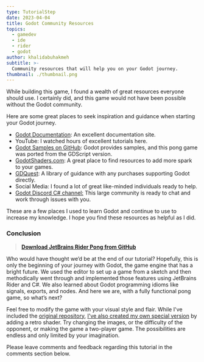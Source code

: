 ```yaml
---
type: TutorialStep
date: 2023-04-04
title: Godot Community Resources
topics:
  - gamedev
  - ide
  - rider
  - godot
author: khalidabuhakmeh
subtitle: >-
  Community resources that will help you on your Godot journey.
thumbnail: ./thumbnail.png
---
```


While building this game, I found a wealth of great resources everyone should use. I certainly did, and this game would not have been possible without the Godot community.

Here are some great places to seek inspiration and guidance when starting your Godot journey.

- [Godot Documentation](https://docs.godotengine.org/en/latest/): An excellent documentation site.
- YouTube: I watched hours of excellent tutorials here.
- [Godot Samples on GitHub](https://github.com/godotengine/godot-demo-projects): Godot provides samples, and this pong game was ported from the GDScript version.
- [GodotShaders.com](http://godotshaders.com): A great place to find resources to add more spark to your games.
- [GDQuest](https://www.gdquest.com/): A library of guidance with any purchases supporting Godot directly.
- Social Media: I found a lot of great like-minded individuals ready to help.
- [Godot Discord C# channel:](https://discord.com/invite/zH7NUgz) This large community is ready to chat and work through issues with you.

These are a few places I used to learn Godot and continue to use to increase my knowledge. I hope you find these resources as helpful as I did.

### Conclusion

> **[Download JetBrains Rider Pong from GitHub](https://github.com/JetBrains/jetbrains-rider-godot-pong)**

Who would have thought we’d be at the end of our tutorial? Hopefully, this is only the beginning of your journey with Godot, the game engine that has a bright future. We used the editor to set up a game from a sketch and then methodically went through and implemented those features using JetBrains Rider and C#. We also learned about Godot programming idioms like signals, exports, and nodes. And here we are, with a fully functional pong game, so what’s next?

Feel free to modify the game with your visual style and flair. While I've included the [original repository](https://github.com/JetBrains/jetbrains-rider-godot-pong), [I've also created my own special version](https://github.com/khalidabuhakmeh/RiderPong) by adding a retro shader. Try changing the images, or the difficulty of the opponent, or making the game a two-player game. The possibilities are endless and only limited by your imagination.

Please leave comments and feedback regarding this tutorial in the comments section below.
